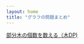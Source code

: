 ```yaml
---
layout: home
title: "グラフの問題まとめ"
---
```


[部分木の個数を数える（木DP)](https://harufujimoto.github.io/count_subtrees.html)

